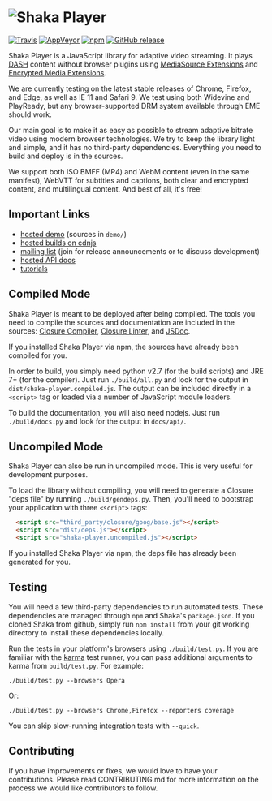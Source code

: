 # ![Shaka Player](docs/shaka-player-logo.png)

[![Travis](https://img.shields.io/travis/TheModMaker/shaka-player.svg?maxAge=2592000?style=plastic)](https://travis-ci.org/TheModMaker/shaka-player)
[![AppVeyor](https://img.shields.io/appveyor/ci/TheModMaker/shaka-player.svg?maxAge=2592000?style=plastic)](https://ci.appveyor.com/project/TheModMaker/shaka-player/branch/master)
[![npm](https://img.shields.io/npm/v/shaka-player.svg?maxAge=2592000?style=plastic)](https://www.npmjs.com/package/shaka-player)
[![GitHub release](https://img.shields.io/github/release/google/shaka-player.svg?maxAge=2592000?style=plastic)](https://github.com/google/shaka-player/releases/latest)

Shaka Player is a JavaScript library for adaptive video streaming.
It plays [DASH][] content without browser plugins using
[MediaSource Extensions][] and [Encrypted Media Extensions][].

We are currently testing on the latest stable releases of Chrome, Firefox, and
Edge, as well as IE 11 and Safari 9. We test using both Widevine and PlayReady,
but any browser-supported DRM system available through EME should work.

Our main goal is to make it as easy as possible to stream adaptive bitrate
video using modern browser technologies. We try to keep the library light and
simple, and it has no third-party dependencies. Everything you need to build
and deploy is in the sources.

We support both ISO BMFF (MP4) and WebM content (even in the same
manifest), WebVTT for subtitles and captions, both clear and encrypted content,
and multilingual content. And best of all, it's free!

[DASH]: http://dashif.org/
[MediaSource Extensions]: http://w3c.github.io/media-source/
[Encrypted Media Extensions]: https://w3c.github.io/encrypted-media/


## Important Links ##

 * [hosted demo](http://shaka-player-demo.appspot.com) (sources in `demo/`)
 * [hosted builds on cdnjs](https://cdnjs.com/libraries/shaka-player)
 * [mailing list](https://groups.google.com/forum/#!forum/shaka-player-users)
     (join for release announcements or to discuss development)
 * [hosted API docs](http://shaka-player-demo.appspot.com/docs/api/index.html)
 * [tutorials](http://shaka-player-demo.appspot.com/docs/api/tutorial-welcome.html)


## Compiled Mode ##

Shaka Player is meant to be deployed after being compiled. The tools you need
to compile the sources and documentation are included in the sources:
[Closure Compiler][], [Closure Linter][], and [JSDoc][].

If you installed Shaka Player via npm, the sources have already been compiled
for you.

In order to build, you simply need python v2.7 (for the build scripts) and
JRE 7+ (for the compiler). Just run `./build/all.py` and look for the output
in `dist/shaka-player.compiled.js`. The output can be included directly in a
`<script>` tag or loaded via a number of JavaScript module loaders.

To build the documentation, you will also need nodejs. Just run
`./build/docs.py` and look for the output in `docs/api/`.

[Closure Compiler]: https://developers.google.com/closure/compiler/
[Closure Linter]: https://developers.google.com/closure/utilities/docs/linter_howto
[JSDoc]: http://usejsdoc.org/


## Uncompiled Mode ##

Shaka Player can also be run in uncompiled mode. This is very useful for
development purposes.

To load the library without compiling, you will need to generate a Closure
"deps file" by running `./build/gendeps.py`. Then, you'll need to bootstrap
your application with three `<script>` tags:

```html
  <script src="third_party/closure/goog/base.js"></script>
  <script src="dist/deps.js"></script>
  <script src="shaka-player.uncompiled.js"></script>
```

If you installed Shaka Player via npm, the deps file has already been generated
for you.


## Testing ##

You will need a few third-party dependencies to run automated tests. These
dependencies are managed through `npm` and Shaka's `package.json`. If you
cloned Shaka from github, simply run `npm install` from your git working
directory to install these dependencies locally.

Run the tests in your platform's browsers using `./build/test.py`. If you are
familiar with the [karma][] test runner, you can pass additional arguments
to karma from `build/test.py`. For example:

```
./build/test.py --browsers Opera
```

Or:

```
./build/test.py --browsers Chrome,Firefox --reporters coverage
```

You can skip slow-running integration tests with `--quick`.

[karma]: https://karma-runner.github.io/


## Contributing ##

If you have improvements or fixes, we would love to have your contributions.
Please read CONTRIBUTING.md for more information on the process we would like
contributors to follow.
